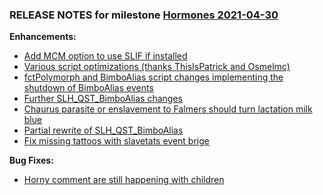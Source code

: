 ### RELEASE NOTES for milestone [Hormones 2021-04-30](https://github.com/SkyrimLL/SkLLmods/milestone/93?closed=1) 
**Enhancements:** 
- [Add MCM option to use SLIF if installed](https://github.com/SkyrimLL/SkLLmods/issues/1124)
- [Various script optimizations (thanks ThisIsPatrick and Osmelmc)](https://github.com/SkyrimLL/SkLLmods/issues/1123)
- [fctPolymorph and BimboAlias script changes implementing the shutdown of BimboAlias events](https://github.com/SkyrimLL/SkLLmods/issues/1116)
- [Further SLH_QST_BimboAlias changes](https://github.com/SkyrimLL/SkLLmods/issues/1115)
- [Chaurus parasite or enslavement to Falmers should turn lactation milk blue](https://github.com/SkyrimLL/SkLLmods/issues/1114)
- [Partial rewrite of SLH_QST_BimboAlias](https://github.com/SkyrimLL/SkLLmods/issues/1110)
- [Fix missing tattoos with slavetats event brige](https://github.com/SkyrimLL/SkLLmods/issues/986)

**Bug Fixes:** 
- [Horny comment are still happening with children](https://github.com/SkyrimLL/SkLLmods/issues/1113)

